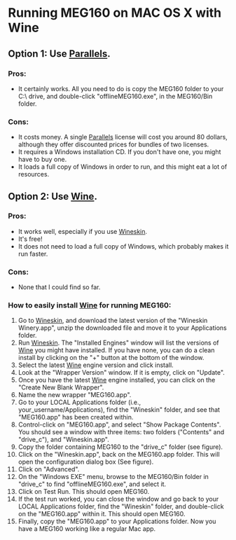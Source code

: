 # Running MEG160 on MAC OS X with Wine

## Option 1: Use [Parallels][parallels].

### Pros:

* It certainly works. All you need to do is copy the MEG160 folder to your C:\ drive, and double-click "offlineMEG160.exe", in the MEG160/Bin folder.

### Cons:

* It costs money. A single [Parallels][Parallels] license will cost you around 80 dollars, although they offer discounted prices for bundles of two licenses.
* It requires a Windows installation CD. If you don't have one, you might have to buy one.
* It loads a full copy of Windows in order to run, and this might eat a lot of resources.

[parallels]: http://www.parallels.com/


## Option 2: Use [Wine][wine].

### Pros:

* It works well, especially if you use [Wineskin][wineskin].
* It's free!
* It does not need to load a full copy of Windows, which probably makes it run faster.

### Cons:

* None that I could find so far.

### How to easily install [Wine][wine] for running MEG160:

1. Go to [Wineskin][wineskin], and download the latest version of the "Wineskin Winery.app", unzip the downloaded file and move it to your Applications folder.
2. Run [Wineskin][wineskin]. The "Installed Engines" window will list the versions of [Wine][wine] you might have installed. If you have none, you can do a clean install by clicking on the "+" button at the bottom of the window.
3. Select the latest [Wine][wine] engine version and click install.
4. Look at the "Wrapper Version" window. If it is empty, click on "Update".
5. Once you have the latest [Wine][wine] engine installed, you can click on the "Create New Blank Wrapper".
6. Name the new wrapper "MEG160.app".
7. Go to your LOCAL Applications folder (i.e., your_username/Applications), find the "Wineskin" folder, and see that "MEG160.app" has been created within.
8. Control-click on "MEG160.app", and select "Show Package Contents". You should see a window with three items: two folders ("Contents" and "drive_c"), and "Wineskin.app".
9. Copy the folder containing MEG160 to the "drive_c" folder (see figure).
10. Click on the "Wineskin.app", back on the MEG160.app folder. This will open the configuration dialog box (See figure).
11. Click on "Advanced".
12. On the "Windows EXE" menu, browse to the MEG160/Bin folder in "drive_c" to find "offlineMEG160.exe", and select it.
13. Click on Test Run. This should open MEG160.
14. If the test run worked, you can close the window and go back to your LOCAL Applications folder, find the "Wineskin" folder, and double-click on the "MEG160.app" within it. This should open MEG160.
15. Finally, copy the "MEG160.app" to your Applications folder. Now you have a MEG160 working like a regular Mac app.







[wine]: http://wiki.winehq.org/MacOSX
[wineskin]: http://wineskin.urgesoftware.com/tiki-index.php
